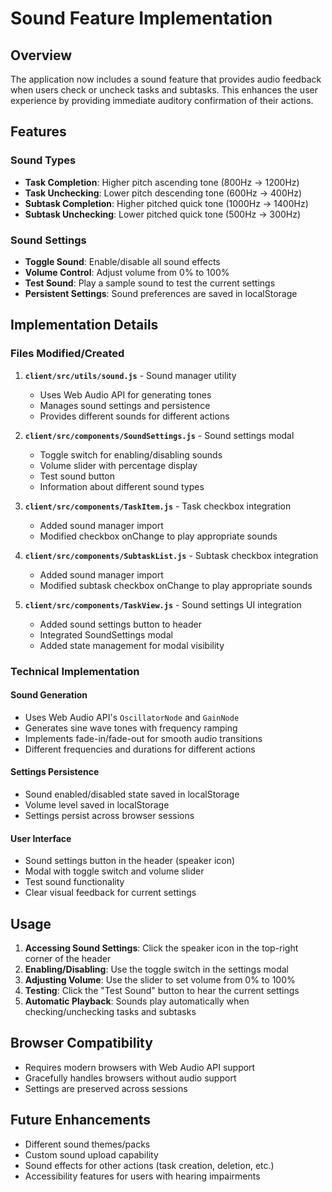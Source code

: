 # Sound Feature Implementation

## Overview

The application now includes a sound feature that provides audio feedback when users check or uncheck tasks and subtasks. This enhances the user experience by providing immediate auditory confirmation of their actions.

## Features

### Sound Types

- **Task Completion**: Higher pitch ascending tone (800Hz → 1200Hz)
- **Task Unchecking**: Lower pitch descending tone (600Hz → 400Hz)
- **Subtask Completion**: Higher pitched quick tone (1000Hz → 1400Hz)
- **Subtask Unchecking**: Lower pitched quick tone (500Hz → 300Hz)

### Sound Settings

- **Toggle Sound**: Enable/disable all sound effects
- **Volume Control**: Adjust volume from 0% to 100%
- **Test Sound**: Play a sample sound to test the current settings
- **Persistent Settings**: Sound preferences are saved in localStorage

## Implementation Details

### Files Modified/Created

1. **`client/src/utils/sound.js`** - Sound manager utility

   - Uses Web Audio API for generating tones
   - Manages sound settings and persistence
   - Provides different sounds for different actions

2. **`client/src/components/SoundSettings.js`** - Sound settings modal

   - Toggle switch for enabling/disabling sounds
   - Volume slider with percentage display
   - Test sound button
   - Information about different sound types

3. **`client/src/components/TaskItem.js`** - Task checkbox integration

   - Added sound manager import
   - Modified checkbox onChange to play appropriate sounds

4. **`client/src/components/SubtaskList.js`** - Subtask checkbox integration

   - Added sound manager import
   - Modified subtask checkbox onChange to play appropriate sounds

5. **`client/src/components/TaskView.js`** - Sound settings UI integration
   - Added sound settings button to header
   - Integrated SoundSettings modal
   - Added state management for modal visibility

### Technical Implementation

#### Sound Generation

- Uses Web Audio API's `OscillatorNode` and `GainNode`
- Generates sine wave tones with frequency ramping
- Implements fade-in/fade-out for smooth audio transitions
- Different frequencies and durations for different actions

#### Settings Persistence

- Sound enabled/disabled state saved in localStorage
- Volume level saved in localStorage
- Settings persist across browser sessions

#### User Interface

- Sound settings button in the header (speaker icon)
- Modal with toggle switch and volume slider
- Test sound functionality
- Clear visual feedback for current settings

## Usage

1. **Accessing Sound Settings**: Click the speaker icon in the top-right corner of the header
2. **Enabling/Disabling**: Use the toggle switch in the settings modal
3. **Adjusting Volume**: Use the slider to set volume from 0% to 100%
4. **Testing**: Click the "Test Sound" button to hear the current settings
5. **Automatic Playback**: Sounds play automatically when checking/unchecking tasks and subtasks

## Browser Compatibility

- Requires modern browsers with Web Audio API support
- Gracefully handles browsers without audio support
- Settings are preserved across sessions

## Future Enhancements

- Different sound themes/packs
- Custom sound upload capability
- Sound effects for other actions (task creation, deletion, etc.)
- Accessibility features for users with hearing impairments
